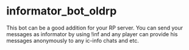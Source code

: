 # informator_bot_oldrp
This bot can be a good addition for your RP server. You can send your messages as informator by using !inf and any player can provide his messages anonymously to any ic-info chats and etc.
